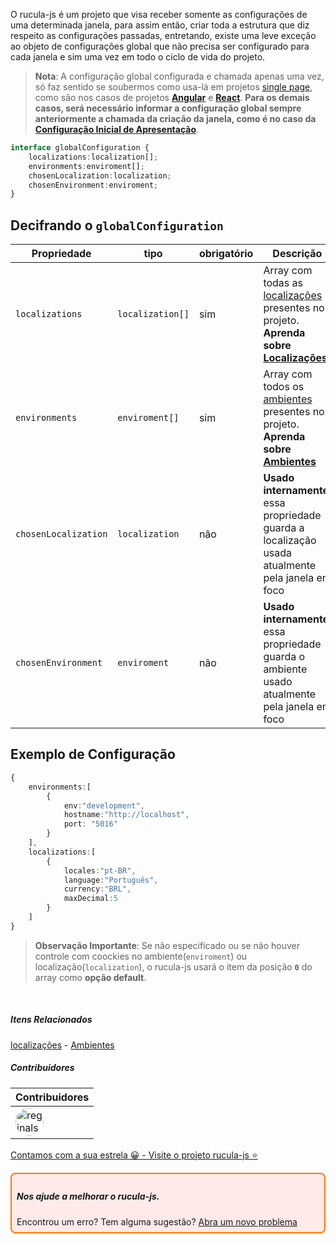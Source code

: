 O rucula-js é um projeto que visa receber somente  as configurações de uma determinada janela, para assim então, criar toda a estrutura que diz respeito as configurações passadas, entretando, existe uma leve exceção ao objeto de configurações global que não precisa ser configurado para cada janela e sim uma vez em todo o ciclo de vida do projeto.

> **Nota**: A configuração global configurada e chamada apenas uma vez, só faz sentido se soubermos como usa-lá em projetos [single page](https://www.devmedia.com.br/ja-ouviu-falar-em-single-page-applications/39009), como são nos casos de projetos [**Angular**](https://angular.io/) e [**React**](https://react.dev/). **Para os demais casos, será necessário informar a configuração global sempre anteriormente a chamada da criação da janela, como é no caso da [Configuração Inicial de Apresentação](configuracao.md)**.

```ts
interface globalConfiguration {
    localizations:localization[];
    environments:enviroment[];
    chosenLocalization:localization;
    chosenEnvironment:enviroment;
}
```
## Decifrando o `globalConfiguration` 

|Propriedade|tipo|obrigatório|Descrição|
|-|-|-|-|
|`localizations`|`localization[]`|sim|Array com todas as [localizações](localizacoes.md) presentes no projeto. **Aprenda sobre [Localizações](localizacoes.md)** |
|`environments`|`enviroment[]`|sim|Array com todos os [ambientes]((ambiente.md)) presentes no projeto. **Aprenda sobre [Ambientes](ambiente.md)**|
|`chosenLocalization`|`localization`|não|**Usado internamente**, essa propriedade guarda a localização usada atualmente pela janela em foco|
|`chosenEnvironment`|`enviroment`|não|**Usado internamente**, essa propriedade guarda o ambiente usado atualmente pela janela em foco|

## Exemplo de Configuração

```ts
{
    environments:[
        {
            env:"development",
            hostname:"http://localhost",
            port: "5016"
        }
    ],
    localizations:[
        {
            locales:"pt-BR",
            language:"Português",
            currency:"BRL",
            maxDecimal:5
        }
    ] 
}   

```

> **Observação Importante**: Se não especificado ou se não houver controle com coockies no ambiente(`enviroment`) ou localização(`localization`), o rucula-js usará o item da posição **`0`** do array como **opção default**.


<br>

##### Itens Relacionados
[localizações](localizacoes.md) - [Ambientes](ambiente.md)


##### Contribuidores

|Contribuidores|
|-|
|<a href="https://github.com/reginaldo-marinho"><img width="45px" height="45px" style="border-radius:30px" alt="reginalso-marinho" title="TheLarkInn" src="https://avatars.githubusercontent.com/u/60780631?v=4"></a>|

<a href="https://github.com/rucula-js/rucula-js">Contamos com a sua estrela 😀 - Visite o projeto rucula-js ⭐</a>


<div style="
    border: 2px solid #ff7906;
    border-radius: 8PX;
    padding: 8px;
    background-color: #ffeaea;
    ">
    <h5>Nos ajude a melhorar o rucula-js.</h5>
    Encontrou um erro? Tem alguma sugestão?  <a href="https://github.com/rucula-js/rucula-js/issues">Abra um novo problema</a><br>    
</div>


